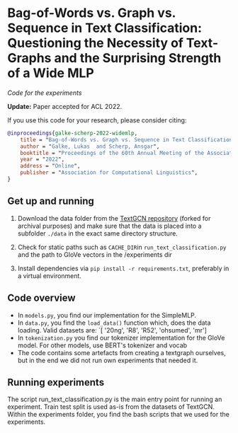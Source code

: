 # Bag-of-Words vs. Graph vs. Sequence in Text Classification: Questioning the Necessity of Text-Graphs and the Surprising Strength of a Wide MLP

*Code for the experiments*

**Update:** Paper accepted for ACL 2022.

If you use this code for your research, please consider citing:

```bibtex
@inproceedings{galke-scherp-2022-widemlp,
    title = "Bag-of-Words vs. Graph vs. Sequence in Text Classification: Questioning the Necessity of Text-Graphs and the Surprising Strength of a Wide MLP",
    author = "Galke, Lukas  and Scherp, Ansgar",
    booktitle = "Proceedings of the 60th Annual Meeting of the Association for Computational Linguistics (Volume 1: Long Papers)",
    year = "2022",
    address = "Online",
    publisher = "Association for Computational Linguistics",
}

```


## Get up and running

1. Download the data folder from the [TextGCN repository](https://github.com/lgalke/text_gcn) (forked for archival purposes) and make sure that the data is placed into a subfolder `./data` in the exact same directory structure.

2. Check for static paths such as `CACHE_DIR`in `run_text_classification.py` and the path to GloVe vectors in the /experiments dir

3. Install dependencies via `pip install -r requirements.txt`, preferably in a virtual environment.

## Code overview

- In `models.py`, you find our implementation for the SimpleMLP.
- In `data.py`, you find the `load_data()` function which, does the data loading. Valid datasets are: `[ '20ng', 'R8', 'R52', 'ohsumed', 'mr']
- In `tokenization.py` you find our tokenizer implementation for the GloVe model. For other models, use BERT's tokenizer and vocab
- The code contains some artefacts from creating a textgraph ourselves, but in the end we did not run own experiments that needed it.

## Running experiments

The script run\_text\_classification.py is the main entry point for running an experiment.
Train test split is used as-is from the datasets of TextGCN.
Within the experiments folder, you find the bash scripts that we used for the experiments.
